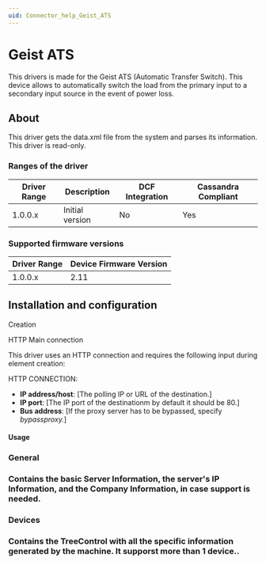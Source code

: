 ```yaml
---
uid: Connector_help_Geist_ATS
---
```


# Geist ATS

This drivers is made for the Geist ATS (Automatic Transfer Switch). This device allows to automatically switch the load from the primary input to a secondary input source in the event of power loss.

## About

This driver gets the data.xml file from the system and parses its information. This driver is read-only.

### Ranges of the driver

| **Driver Range** | **Description** | **DCF Integration** | **Cassandra Compliant** |
|------------------|-----------------|---------------------|-------------------------|
| 1.0.0.x          | Initial version | No                  | Yes                     |

### Supported firmware versions

| **Driver Range** | **Device Firmware Version** |
|------------------|-----------------------------|
| 1.0.0.x          | 2.11                        |

## Installation and configuration

Creation

HTTP Main connection

This driver uses an HTTP connection and requires the following input during element creation:

HTTP CONNECTION:

- **IP address/host**: \[The polling IP or URL of the destination.\]
- **IP port**: \[The IP port of the destinationm by default it should be 80.\]
- **Bus address**: \[If the proxy server has to be bypassed, specify *bypassproxy.*\]

#### Usage



### General

### Contains the basic Server Information, the server's IP Information, and the Company Information, in case support is needed.



### Devices

### Contains the TreeControl with all the specific information generated by the machine. It supporst more than 1 device..


